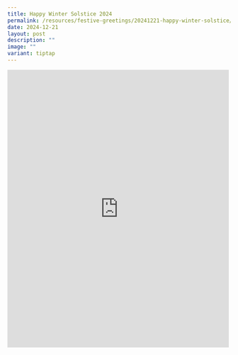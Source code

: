 ```yaml
---
title: Happy Winter Solstice 2024
permalink: /resources/festive-greetings/20241221-happy-winter-solstice/
date: 2024-12-21
layout: post
description: ""
image: ""
variant: tiptap
---
```

<div class="iframe-wrapper">
<iframe style="border:none;overflow:hidden" height="627" width="500" allowfullscreen="true" frameborder="0" src="https://www.facebook.com/plugins/post.php?href=https%3A%2F%2Fwww.facebook.com%2Falpshealthcaresupplychain%2Fposts%2Fpfbid0JXgfxzdsMxyR5bwx5oR8sLpYXmpAdERwdbxhR78CR5i1aCbb8ngykakGxkvoqQhol&amp;show_text=true&amp;width=500"></iframe>
</div>
<p></p>